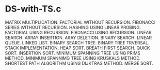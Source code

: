 # DS-with-TS.c
MATRIX MULTIPLICATION.
FACTORIAL WITHOUT RECURSION.
FIBONACCI SERIES WITHOUT RECURSION.
HASHING USING LINEAR PROBING.
FACTORIAL USING RECURSION.
FIBONACCI USING RECURSION.
LINEAR SEARCH.
ARRAY INSERTION.
ARAY DELETION.
BINARY SEARCH.
LINEAR QUEUE.
LINKED LIST.
BINARY SEARCH TREE.
BINARY TREE TRVERSAL.
STACK IMPLEMENTATION.
HEAP SORT.
BREATH FIRST SEARCH.
QUICK SORT.
INSERTION SORT.
MINIMUM SPANNING TREE USING PRIMS METHOD.
MINIMUM SPANNIMG TREE USING KRUSKALS METHOD.
SHORTEST PATH ALGORITHM USING DIJKTRAS METHOD.
MERGE SORT.
